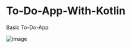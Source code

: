 # To-Do-App-With-Kotlin
Basic To-Do-App

![image](https://github.com/keremenesersoy/To-Do-App-With-Kotlin/assets/73962938/cee77115-261a-441f-aed2-1b8470b3d368)
